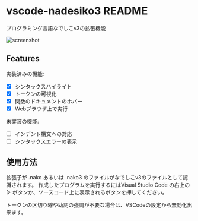 # vscode-nadesiko3 README

プログラミング言語なでしこv3の拡張機能

![screenshot](https://raw.githubusercontent.com/yy0931/vscode-nadesiko3/master/nako.png)

## Features

実装済みの機能:
- [x] シンタックスハイライト
- [x] トークンの可視化
- [x] 関数のドキュメントのホバー
- [x] Webブラウザ上で実行

未実装の機能:
- [ ] インデント構文への対応
- [ ] シンタックスエラーの表示

## 使用方法
拡張子が .nako あるいは .nako3 のファイルがなでしこv3のファイルとして認識されます。
作成したプログラムを実行するにはVisual Studio Code の右上の ▷ ボタンか、ソースコード上に表示されるボタンを押してください。

トークンの区切り線や助詞の強調が不要な場合は、VSCodeの設定から無効化出来ます。
